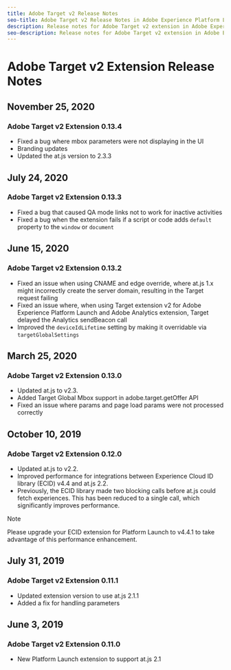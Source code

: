 ```yaml
---
title: Adobe Target v2 Release Notes
seo-title: Adobe Target v2 Release Notes in Adobe Experience Platform Launch
description: Release notes for Adobe Target v2 extension in Adobe Experience Platform Launch
seo-description: Release notes for Adobe Target v2 extension in Adobe Experience Platform Launch
---
```


# Adobe Target v2 Extension Release Notes
## November 25, 2020

### Adobe Target v2 Extension 0.13.4

* Fixed a bug where mbox parameters were not displaying in the UI
* Branding updates
* Updated the at.js version to 2.3.3

## July 24, 2020

### Adobe Target v2 Extension 0.13.3

* Fixed a bug that caused QA mode links not to work for inactive activities
* Fixed a bug when the extension fails if a script or code adds `default` property to the `window` or `document`

## June 15, 2020

### Adobe Target v2 Extension 0.13.2

* Fixed an issue when using CNAME and edge override, where at.js 1.x might incorrectly create the server domain, resulting in the Target request failing
* Fixed an issue where, when using Target extension v2 for Adobe Experience Platform Launch and Adobe Analytics extension, Target delayed the Analytics sendBeacon call
* Improved the `deviceIdLifetime` setting by making it overridable via `targetGlobalSettings`

## March 25, 2020

### Adobe Target v2 Extension 0.13.0

* Updated at.js to v2.3.
* Added Target Global Mbox support in adobe.target.getOffer API
* Fixed an issue where params and page load params were not processed correctly


## October 10, 2019

### Adobe Target v2 Extension 0.12.0

* Updated at.js to v2.2.
* Improved performance for integrations between Experience Cloud ID library (ECID) v4.4 and at.js 2.2.
* Previously, the ECID library made two blocking calls before at.js could fetch experiences. This has been reduced to a single call, which significantly improves performance.

>[!NOTE]
>Please upgrade your ECID extension for Platform Launch to v4.4.1 to take advantage of this performance enhancement.

## July 31, 2019

### Adobe Target v2 Extension 0.11.1

* Updated extension version to use at.js 2.1.1
* Added a fix for handling parameters

## June 3, 2019

### Adobe Target v2 Extension 0.11.0

* New Platform Launch extension to support at.js 2.1

